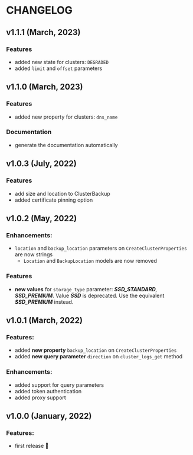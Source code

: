 # CHANGELOG

## v1.1.1 (March, 2023)

### Features
* added new state for clusters: `DEGRADED`
* added `limit` and `offset` parameters

## v1.1.0 (March, 2023)

### Features
* added new property for clusters: `dns_name`

### Documentation
* generate the documentation automatically

## v1.0.3 (July, 2022)
  
### Features
* add size and location to ClusterBackup
* added certificate pinning option

## v1.0.2 (May, 2022)

### Enhancements:
* `location` and `backup_location` parameters on `CreateClusterProperties` are now strings
  * `Location` and `BackupLocation` models are now removed
  
### Features
* **new values** for `storage_type` parameter: _**SSD_STANDARD**, **SSD_PREMIUM**_. Value **_SSD_** is deprecated. Use the equivalent **_SSD_PREMIUM_** instead.


## v1.0.1 (March, 2022)

### Features:

* added **new property** `backup_location` on `CreateClusterProperties`
* added **new query parameter** `direction` on `cluster_logs_get` method

### Enhancements:

* added support for query parameters
* added token authentication
* added proxy support

## v1.0.0 (January, 2022)

### Features:

* first release 🎉
